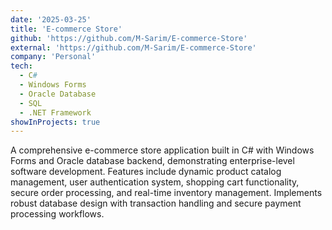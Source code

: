 ```yaml
---
date: '2025-03-25'
title: 'E-commerce Store'
github: 'https://github.com/M-Sarim/E-commerce-Store'
external: 'https://github.com/M-Sarim/E-commerce-Store'
company: 'Personal'
tech:
  - C#
  - Windows Forms
  - Oracle Database
  - SQL
  - .NET Framework
showInProjects: true
---
```


A comprehensive e-commerce store application built in C# with Windows Forms and Oracle database backend, demonstrating enterprise-level software development. Features include dynamic product catalog management, user authentication system, shopping cart functionality, secure order processing, and real-time inventory management. Implements robust database design with transaction handling and secure payment processing workflows.
